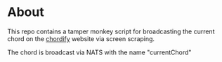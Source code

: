 # About

This repo contains a tamper monkey script for broadcasting the current chord on the [chordify](https://chordify.net/) website via screen scraping. 

The chord is broadcast via NATS with the name "currentChord"